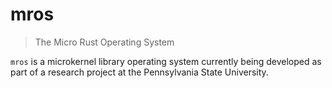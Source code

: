 # mros
> The Micro Rust Operating System

`mros` is a microkernel library operating system currently being developed as part of a research project at the Pennsylvania State University.
